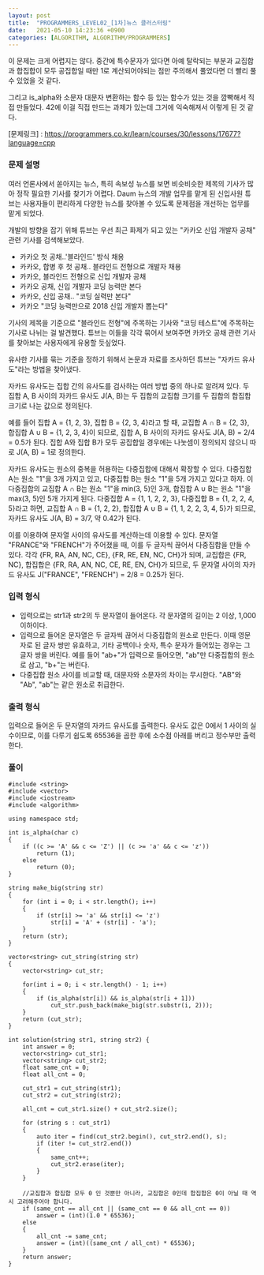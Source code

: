 ```yaml
---
layout: post
title:  "PROGRAMMERS_LEVEL02_[1차]뉴스 클러스터링"
date:   2021-05-10 14:23:36 +0900
categories: [ALGORITHM, ALGORITHM/PROGRAMMERS]
---
```


이 문제는 크게 어렵지는 않다. 중간에 특수문자가 있다면 아예 탈락되는 부분과 교집합과 합집합이 모두 공집합일 때만 1로 계산되어야되는 점만 주의해서 풀었다면 더 빨리 풀수 있었을 것 같다. 

그리고 is_alpha와 소문자 대문자 변환하는 함수 등 있는 함수가 있는 것을 깜빡해서 직접 만들었다. 42에 이걸 직접 만드는 과제가 있는데 그거에 익숙해져서 이렇게 된 것 같다.

[문제링크] : https://programmers.co.kr/learn/courses/30/lessons/17677?language=cpp

### 문제 설명
여러 언론사에서 쏟아지는 뉴스, 특히 속보성 뉴스를 보면 비슷비슷한 제목의 기사가 많아 정작 필요한 기사를 찾기가 어렵다. Daum 뉴스의 개발 업무를 맡게 된 신입사원 튜브는 사용자들이 편리하게 다양한 뉴스를 찾아볼 수 있도록 문제점을 개선하는 업무를 맡게 되었다.

개발의 방향을 잡기 위해 튜브는 우선 최근 화제가 되고 있는 "카카오 신입 개발자 공채" 관련 기사를 검색해보았다.

- 카카오 첫 공채..'블라인드' 방식 채용
- 카카오, 합병 후 첫 공채.. 블라인드 전형으로 개발자 채용
- 카카오, 블라인드 전형으로 신입 개발자 공채
- 카카오 공채, 신입 개발자 코딩 능력만 본다
- 카카오, 신입 공채.. "코딩 실력만 본다"
- 카카오 "코딩 능력만으로 2018 신입 개발자 뽑는다"

기사의 제목을 기준으로 "블라인드 전형"에 주목하는 기사와 "코딩 테스트"에 주목하는 기사로 나뉘는 걸 발견했다. 튜브는 이들을 각각 묶어서 보여주면 카카오 공채 관련 기사를 찾아보는 사용자에게 유용할 듯싶었다.

유사한 기사를 묶는 기준을 정하기 위해서 논문과 자료를 조사하던 튜브는 "자카드 유사도"라는 방법을 찾아냈다.

자카드 유사도는 집합 간의 유사도를 검사하는 여러 방법 중의 하나로 알려져 있다. 두 집합 A, B 사이의 자카드 유사도 J(A, B)는 두 집합의 교집합 크기를 두 집합의 합집합 크기로 나눈 값으로 정의된다.

예를 들어 집합 A = {1, 2, 3}, 집합 B = {2, 3, 4}라고 할 때, 교집합 A ∩ B = {2, 3}, 합집합 A ∪ B = {1, 2, 3, 4}이 되므로, 집합 A, B 사이의 자카드 유사도 J(A, B) = 2/4 = 0.5가 된다. 집합 A와 집합 B가 모두 공집합일 경우에는 나눗셈이 정의되지 않으니 따로 J(A, B) = 1로 정의한다.

자카드 유사도는 원소의 중복을 허용하는 다중집합에 대해서 확장할 수 있다. 다중집합 A는 원소 "1"을 3개 가지고 있고, 다중집합 B는 원소 "1"을 5개 가지고 있다고 하자. 이 다중집합의 교집합 A ∩ B는 원소 "1"을 min(3, 5)인 3개, 합집합 A ∪ B는 원소 "1"을 max(3, 5)인 5개 가지게 된다. 다중집합 A = {1, 1, 2, 2, 3}, 다중집합 B = {1, 2, 2, 4, 5}라고 하면, 교집합 A ∩ B = {1, 2, 2}, 합집합 A ∪ B = {1, 1, 2, 2, 3, 4, 5}가 되므로, 자카드 유사도 J(A, B) = 3/7, 약 0.42가 된다.

이를 이용하여 문자열 사이의 유사도를 계산하는데 이용할 수 있다. 문자열 "FRANCE"와 "FRENCH"가 주어졌을 때, 이를 두 글자씩 끊어서 다중집합을 만들 수 있다. 각각 {FR, RA, AN, NC, CE}, {FR, RE, EN, NC, CH}가 되며, 교집합은 {FR, NC}, 합집합은 {FR, RA, AN, NC, CE, RE, EN, CH}가 되므로, 두 문자열 사이의 자카드 유사도 J("FRANCE", "FRENCH") = 2/8 = 0.25가 된다.



### 입력 형식
- 입력으로는 str1과 str2의 두 문자열이 들어온다. 각 문자열의 길이는 2 이상, 1,000 이하이다.
- 입력으로 들어온 문자열은 두 글자씩 끊어서 다중집합의 원소로 만든다. 이때 영문자로 된 글자 쌍만 유효하고, 기타 공백이나 숫자, 특수 문자가 들어있는 경우는 그 글자 쌍을 버린다. 예를 들어 "ab+"가 입력으로 들어오면, "ab"만 다중집합의 원소로 삼고, "b+"는 버린다.
- 다중집합 원소 사이를 비교할 때, 대문자와 소문자의 차이는 무시한다. "AB"와 "Ab", "ab"는 같은 원소로 취급한다.

### 출력 형식
입력으로 들어온 두 문자열의 자카드 유사도를 출력한다. 유사도 값은 0에서 1 사이의 실수이므로, 이를 다루기 쉽도록 65536을 곱한 후에 소수점 아래를 버리고 정수부만 출력한다.

### 풀이
```
#include <string>
#include <vector>
#include <iostream>
#include <algorithm>

using namespace std;

int is_alpha(char c)
{
    if ((c >= 'A' && c <= 'Z') || (c >= 'a' && c <= 'z'))
        return (1);
    else
        return (0);
}

string make_big(string str)
{
    for (int i = 0; i < str.length(); i++)
    {
        if (str[i] >= 'a' && str[i] <= 'z')
            str[i] = 'A' + (str[i] - 'a');
    }
    return (str);
}

vector<string> cut_string(string str)
{
    vector<string> cut_str;
    
    for(int i = 0; i < str.length() - 1; i++)
    {
        if (is_alpha(str[i]) && is_alpha(str[i + 1]))
            cut_str.push_back(make_big(str.substr(i, 2)));
    }
    return (cut_str);
}

int solution(string str1, string str2) {
    int answer = 0;
    vector<string> cut_str1;
    vector<string> cut_str2;
    float same_cnt = 0;
    float all_cnt = 0;
    
    cut_str1 = cut_string(str1);
    cut_str2 = cut_string(str2);
    
    all_cnt = cut_str1.size() + cut_str2.size();
    
    for (string s : cut_str1)
    {
        auto iter = find(cut_str2.begin(), cut_str2.end(), s);
        if (iter != cut_str2.end())
        {
            same_cnt++;
            cut_str2.erase(iter); 
        }
    }
    
    //교집합과 합집합 모두 0 인 것뿐만 아니라, 교집합은 0인데 합집합은 0이 아닐 때 역시 고려해주어야 합니다.
    if (same_cnt == all_cnt || (same_cnt == 0 && all_cnt == 0))
        answer = (int)(1.0 * 65536);
    else
    {
        all_cnt -= same_cnt;
        answer = (int)((same_cnt / all_cnt) * 65536);
    }
    return answer;
}
```